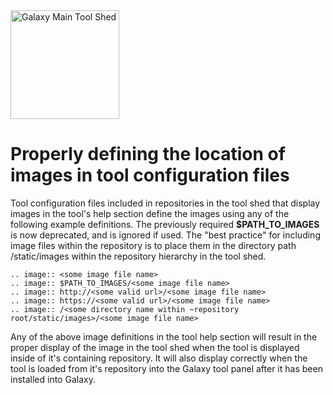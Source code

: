 <div class='center'> <a href='http://toolshed.g2.bx.psu.edu'><img src="/images/logos/ToolShed.jpg" alt="Galaxy Main Tool Shed" height="174" /></a> </div>

# Properly defining the location of images in tool configuration files

Tool configuration files included in repositories in the tool shed that display images in the tool's help section define the images using any of the following example definitions.  The previously required **$PATH_TO_IMAGES** is now deprecated, and is ignored if used.  The "best practice" for including image files within the repository is to place them in the directory path <repository root>/static/images within the repository hierarchy in the tool shed.

```
.. image:: <some image file name>
.. image:: $PATH_TO_IMAGES/<some image file name>
.. image:: http://<some valid url>/<some image file name>
.. image:: https://<some valid url>/<some image file name>
.. image:: /<some directory name within ~repository root/static/images>/<some image file name>
```


Any of the above image definitions in the tool help section will result in the proper display of the image in the tool shed when the tool is displayed inside of it's containing repository.  It will also display correctly when the tool is loaded from it's repository into the Galaxy tool panel after it has been installed into Galaxy.
